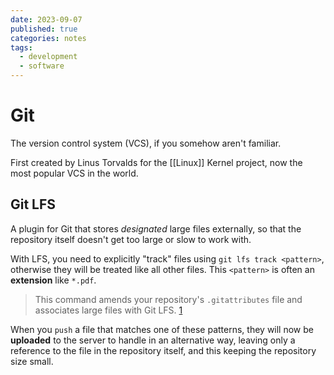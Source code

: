 ```yaml
---
date: 2023-09-07
published: true
categories: notes
tags:
  - development
  - software
---
```


Git
===================
The version control system (VCS), if you somehow aren't familiar.

First created by Linus Torvalds for the [[Linux]] Kernel project, now the most popular VCS in the world.


Git LFS
-------
A plugin for Git that stores *designated* large files externally, so that the repository itself doesn't get too large or slow to work with.

With LFS, you need to explicitly "track" files using `git lfs track <pattern>`, otherwise they will be treated like all other files. This `<pattern>` is often an **extension** like `*.pdf`.

> This command amends your repository's `.gitattributes` file and associates large files with Git LFS. [1]

[1]: https://docs.github.com/en/repositories/working-with-files/managing-large-files/configuring-git-large-file-storage

When you `push` a file that matches one of these patterns, they will now be **uploaded** to the server to handle in an alternative way, leaving only a reference to the file in the repository itself, and this keeping the repository size small.